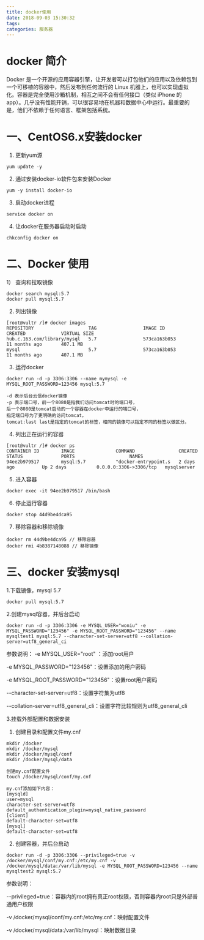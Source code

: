 ```yaml
---
title: docker使用
date: 2018-09-03 15:30:32
tags:
categories: 服务器
---
```


# docker 简介

Docker 是一个开源的应用容器引擎，让开发者可以打包他们的应用以及依赖包到一个可移植的容器中，然后发布到任何流行的 Linux 机器上，也可以实现虚拟化。容器是完全使用沙箱机制，相互之间不会有任何接口（类似 iPhone 的 app）。几乎没有性能开销，可以很容易地在机器和数据中心中运行。最重要的是，他们不依赖于任何语言、框架包括系统。

<!--more-->

# 一、CentOS6.x安装docker

1) 更新yum源
```
yum update -y
```
2) 通过安装docker-io软件包来安装Docker
```
yum -y install docker-io
```
3) 启动docker进程
```
service docker on
```
4) 让docker在服务器启动时启动
```
chkconfig docker on
```

# 二、Docker 使用
1） 查询和拉取镜像

```
docker search mysql:5.7
docker pull mysql:5.7
```
2) 列出镜像

```
[root@vultr /]# docker images
REPOSITORY                    TAG                 IMAGE ID            CREATED             VIRTUAL SIZE
hub.c.163.com/library/mysql   5.7                 573ca163b053        11 months ago       407.1 MB
mysql                         5.7                 573ca163b053        11 months ago       407.1 MB
```
3) 运行docker

```
docker run -d -p 3306:3306 --name mymysql -e MYSQL_ROOT_PASSWORD=123456 mysql:5.7

-d 表示后台云信docker镜像
-p 表示端口号，前一个8080是指我们访问tomcat时的端口号，
后一个8080是tomcat启动的一个容器在docker中运行的端口号，
指定端口号为了更明确的访问tomcat。 
tomcat:last last是指定的tomcat的标签，相同的镜像可以指定不同的标签以做区分。
```

4) 列出正在运行的容器

```
[root@vultr /]# docker ps
CONTAINER ID        IMAGE               COMMAND                CREATED             STATUS              PORTS                    NAMES
94ee2b979517        mysql:5.7           "docker-entrypoint.s   2 days ago          Up 2 days           0.0.0.0:3306->3306/tcp   mysqlserver
```
5) 进入容器
```
docker exec -it 94ee2b979517 /bin/bash
```

6) 停止运行容器

```
docker stop 44d9be4dca95
```

7) 移除容器和移除镜像
```
docker rm 44d9be4dca95 // 移除容器
docker rmi 4b8387148088 // 移除镜像
```

# 三、docker 安装mysql
1.下载镜像，mysql 5.7
```
docker pull mysql:5.7
```
2.创建mysql容器，并后台启动
```
docker run -d -p 3306:3306 -e MYSQL_USER="woniu" -e MYSQL_PASSWORD="123456" -e MYSQL_ROOT_PASSWORD="123456" --name mysqltest1 mysql:5.7 --character-set-server=utf8 --collation-server=utf8_general_ci

```
参数说明：
-e MYSQL_USER="root"  ：添加root用户

-e MYSQL_PASSWORD="123456"：设置添加的用户密码

-e MYSQL_ROOT_PASSWORD="123456"：设置root用户密码

--character-set-server=utf8：设置字符集为utf8

--collation-server=utf8_general_cli：设置字符比较规则为utf8_general_cli

3.挂载外部配置和数据安装
1) 创建目录和配置文件my.cnf
```
mkdir /docker
mkdir /docker/mysql
mkdir /docker/mysql/conf
mkdir /docker/mysql/data
 
创建my.cnf配置文件
touch /docker/mysql/conf/my.cnf
 
my.cnf添加如下内容：
[mysqld]
user=mysql
character-set-server=utf8
default_authentication_plugin=mysql_native_password
[client]
default-character-set=utf8
[mysql]
default-character-set=utf8
```

2) 创建容器，并后台启动

```
docker run -d -p 3306:3306 --privileged=true -v /docker/mysql/conf/my.cnf:/etc/my.cnf -v /docker/mysql/data:/var/lib/mysql -e MYSQL_ROOT_PASSWORD=123456 --name mysqltest2 mysql:5.7
```
参数说明：

--privileged=true：容器内的root拥有真正root权限，否则容器内root只是外部普通用户权限

-v /docker/mysql/conf/my.cnf:/etc/my.cnf：映射配置文件

-v /docker/mysql/data:/var/lib/mysql：映射数据目录
